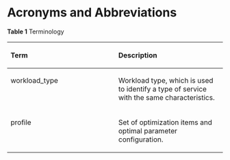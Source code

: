 # Acronyms and Abbreviations<a name="EN-US_TOPIC_0215191202"></a>

**Table  1**  Terminology

<a name="table1851716468384"></a>
<table><thead align="left"><tr id="row4517946163817"><th class="cellrowborder" valign="top" width="50%" id="mcps1.2.3.1.1"><p id="p951884613382"><a name="p951884613382"></a><a name="p951884613382"></a>Term</p>
</th>
<th class="cellrowborder" valign="top" width="50%" id="mcps1.2.3.1.2"><p id="p14518114693817"><a name="p14518114693817"></a><a name="p14518114693817"></a>Description</p>
</th>
</tr>
</thead>
<tbody><tr id="row1151816466383"><td class="cellrowborder" valign="top" width="50%" headers="mcps1.2.3.1.1 "><p id="p14597739134615"><a name="p14597739134615"></a><a name="p14597739134615"></a>workload_type</p>
</td>
<td class="cellrowborder" valign="top" width="50%" headers="mcps1.2.3.1.2 "><p id="p17726174816227"><a name="p17726174816227"></a><a name="p17726174816227"></a>Workload type, which is used to identify a type of service with the same characteristics.</p>
</td>
</tr>
<tr id="row20518154612386"><td class="cellrowborder" valign="top" width="50%" headers="mcps1.2.3.1.1 "><p id="p4518144612386"><a name="p4518144612386"></a><a name="p4518144612386"></a>profile</p>
</td>
<td class="cellrowborder" valign="top" width="50%" headers="mcps1.2.3.1.2 "><p id="p17597758162211"><a name="p17597758162211"></a><a name="p17597758162211"></a>Set of optimization items and optimal parameter configuration.</p>
</td>
</tr>
</tbody>
</table>


